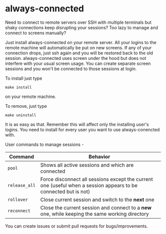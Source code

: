 # always-connected

Need to connect to remote servers over SSH with multiple terminals but shaky connections keep disrupting your sessions? Too lazy to manage and connect to screens manually?

Just install always-connected on your remote server. All your logins to the remote machine will automatically be put on new screens. If any of your connection drops, just ssh again and you will be restored back to the old session. 
always-connected uses screen under the hood but does not interfere with your usual screen usage. You can create separate screen sessions and you won't be connected to those sessions at login. 

To install just type 

    make install

on your remote machine. 

To remove, just type 

    make uninstall


It is as easy as that. 
Remember this will affect only the installing user's logins. You need to install for every user you want to use always-conencted with.

User commands to manage sessions - 


| Command      | Behavior                                                                                                          |
|--------------|-------------------------------------------------------------------------------------------------------------------|
|`pool`        | Shows all active sessions and which are connected                                                                 |
|`release_all` | Force disconnect all sessions except the current one (useful when a session appears to be connected but is not)   |
|`rollover`    | Close current session and switch to the **next** one                                                              |
|`reconnect`   | Close the current session and connect to a **new** one, while keeping the same working directory                  |

You can create issues or submit pull requests for bugs/improvements. 
 
